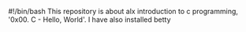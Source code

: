 #!/bin/bash
This repository is about alx introduction to c programming, '0x00. C - Hello, World'. I have also installed betty 
